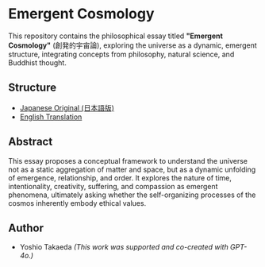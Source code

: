 # Emergent Cosmology

This repository contains the philosophical essay titled **"Emergent Cosmology"** (創発的宇宙論), exploring the universe as a dynamic, emergent structure, integrating concepts from philosophy, natural science, and Buddhist thought.

## Structure

- [Japanese Original (日本語版)](docs/ja/創発的宇宙論.md)
- [English Translation](docs/en/emergent-cosmology.md)

## Abstract

This essay proposes a conceptual framework to understand the universe not as a static aggregation of matter and space, but as a dynamic unfolding of emergence, relationship, and order. It explores the nature of time, intentionality, creativity, suffering, and compassion as emergent phenomena, ultimately asking whether the self-organizing processes of the cosmos inherently embody ethical values.

## Author

- Yoshio Takaeda
 *(This work was supported and co-created with GPT-4o.)*
